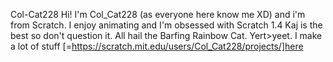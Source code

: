 Col-Cat228
Hi! I'm Col_Cat228 (as everyone here know me XD) and i'm from Scratch. I enjoy animating and I'm obsessed with Scratch 1.4 Kaj is the best so don't question it. All hail the Barfing Rainbow Cat. Yert>yeet. I make a lot of stuff [=https://scratch.mit.edu/users/Col_Cat228/projects/]here
